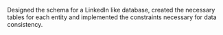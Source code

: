 Designed the schema for a LinkedIn like database, created the necessary tables for each entity and implemented the constraints necessary for data consistency. 
